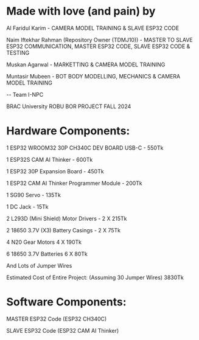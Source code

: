 

# Made with love (and pain) by

Al Faridul Karim - CAMERA MODEL TRAINING & SLAVE ESP32 CODE

Naim Iftekhar Rahman (Repository Owner (TDMJ10)) - MASTER TO SLAVE ESP32 COMMUNICATION, MASTER ESP32 CODE, SLAVE ESP32 CODE & TESTING

Muskan Agarwal - MARKETTING & CAMERA MODEL TRAINING

Muntasir Mubeen - BOT BODY MODELLING, MECHANICS & CAMERA MODEL TRAINING

  -- Team I-NPC

BRAC University ROBU BOR PROJECT FALL 2024

 


# Hardware Components:

1 ESP32 WROOM32 30P CH340C DEV BOARD USB-C - 550Tk

1 ESP32S CAM AI Thinker - 600Tk

1 ESP32 30P Expansion Board - 450Tk

1 ESP32 CAM AI Thinker Programmer Module - 200Tk

1 SG90 Servo - 135Tk

1 DC Jack - 15Tk

2 L293D (Mini Shield) Motor Drivers - 2 X 215Tk

2 18650 3.7V (X3) Battery Casings - 2 X 75Tk

4 N20 Gear Motors 4 X 190Tk

6 18650 3.7V Batteries 6 X 80Tk

And Lots of Jumper Wires


Estimated Cost of Entire Project: (Assuming 30 Jumper Wires) 3830Tk

# Software Components:

MASTER ESP32 Code (ESP32 CH340C)

SLAVE ESP32 Code (ESP32 CAM AI Thinker)
